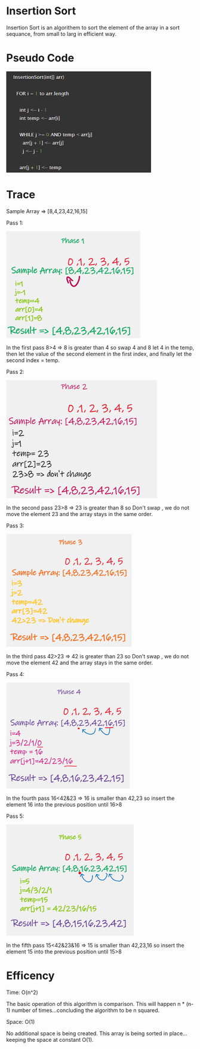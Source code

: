 ﻿# Insertion Sort
Insertion Sort is an algorithem to sort the element of the array in a sort sequance, from small to larg in efficient  way.

# Pseudo Code

![](../../img/PsudueCode.png)

# Trace

Sample Array => [8,4,23,42,16,15]

Pass 1:

![](../../img/Phase1.png)

In the first pass 8>4 => 8 is greater than 4 so swap 4 and 8 let 4 in the temp, then let the value of the second element in the first index, and finally let the second index = temp. 


Pass 2:

![](../../img/Phase2.png)

In the second pass 23>8  => 23 is greater than 8 so Don't swap , we do not move the element 23 and the array stays in the same order.


Pass 3:

![](../../img/Phase3.png)

In the third pass 42>23  => 42 is greater than 23 so Don't swap , we do not move the element 42 and the array stays in the same order.


Pass 4:

![](../../img/Phase4.png)

In the fourth pass 16<42&23  => 16 is smaller than 42,23 so insert the element 16 into the previous position until 16>8


Pass 5:

![](../../img/Phase5.png)

In the fifth pass 15<42&23&16  => 15 is smaller than 42,23,16 so insert the element 15 into the previous position until 15>8


# Efficency

Time: O(n^2)

The basic operation of this algorithm is comparison. This will happen n * (n-1) number of times…concluding the algorithm to be n squared.

Space: O(1)

No additional space is being created. This array is being sorted in place…keeping the space at constant O(1).